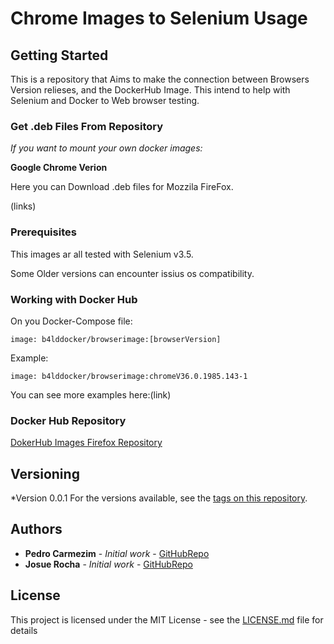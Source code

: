 # Chrome Images to Selenium Usage

## Getting Started

This is a repository that Aims to make the connection between Browsers Version relieses, and the DockerHub Image.
This intend to help with Selenium and Docker to Web browser testing.

### Get .deb Files From Repository

*If you want to mount your own docker images:*

**Google Chrome Verion**

Here you can Download .deb files for Mozzila FireFox.

(links)




### Prerequisites

This images ar all tested with Selenium v3.5.

Some Older versions can encounter issius os compatibility.


### Working with Docker Hub

On you Docker-Compose file:


```
image: b4lddocker/browserimage:[browserVersion]
```


Example:
```
image: b4lddocker/browserimage:chromeV36.0.1985.143-1
```


You can see more examples here:(link)


### Docker Hub Repository

[DokerHub Images Firefox Repository](https://hub.docker.com/r/b4lddocker/browser-firefox)




## Versioning

*Version 0.0.1
For the versions available, see the [tags on this repository](https://github.com/). 

## Authors

* **Pedro Carmezim** - *Initial work* - [GitHubRepo](https://github.com/b4ld)
* **Josue Rocha** - *Initial work* - [GitHubRepo](https://github.com/JosueRocha24)

## License

This project is licensed under the MIT License - see the [LICENSE.md](LICENSE.md) file for details




